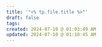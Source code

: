 ```yaml
---
title: '"<% tp.file.title %>"'
draft: false
tags: 
created: 2024-07-10 @ 01:03:49 AM
updated: 2024-07-10 @ 01:10:45 AM
---
```

 
